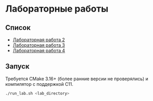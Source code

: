 # Лабораторные работы

## Список

- [Лабораторная работа 2](lab2/README.md)
- [Лабораторная работа 3](lab3/README.md)
- [Лабораторная работа 4](lab4/README.md)

## Запуск

Требуется CMake 3.16+ (более ранние версии не проверялись) и компилятор с поддержкой C11. 

```bash
./run_lab.sh <lab_directory>
```
